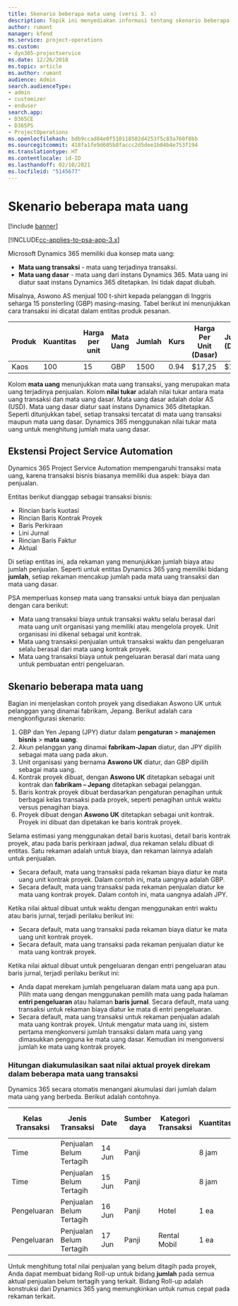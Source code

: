 ```yaml
---
title: Skenario beberapa mata uang (versi 3. x)
description: Topik ini menyediakan informasi tentang skenario beberapa mata uang.
author: rumant
manager: kfend
ms.service: project-operations
ms.custom:
- dyn365-projectservice
ms.date: 12/26/2018
ms.topic: article
ms.author: rumant
audience: Admin
search.audienceType:
- admin
- customizer
- enduser
search.app:
- D365CE
- D365PS
- ProjectOperations
ms.openlocfilehash: bdb9ccad84e0f510118502d4253f5c83a760f8bb
ms.sourcegitcommit: 418fa1fe9d605b8faccc2d5dee1b04b4e753f194
ms.translationtype: HT
ms.contentlocale: id-ID
ms.lasthandoff: 02/10/2021
ms.locfileid: "5145677"
---
```

# <a name="multiple-currency-scenarios"></a>Skenario beberapa mata uang

[!include [banner](../includes/psa-now-project-operations.md)]

[!INCLUDE[cc-applies-to-psa-app-3.x](../includes/cc-applies-to-psa-app-3x.md)]

Microsoft Dynamics 365 memiliki dua konsep mata uang:

- **Mata uang transaksi** - mata uang terjadinya transaksi. 
- **Mata uang dasar** - mata uang dari instans Dynamics 365. Mata uang ini diatur saat instans Dynamics 365 ditetapkan. Ini tidak dapat diubah.

Misalnya, Aswono AS menjual 100 t-shirt kepada pelanggan di Inggris seharga 15 ponsterling (GBP) masing-masing. Tabel berikut ini menunjukkan cara transaksi ini dicatat dalam entitas produk pesanan.

| Produk | Kuantitas | Harga per unit | Mata Uang | Jumlah | Kurs | Harga Per Unit (Dasar)| Jumlah (Dasar)|
|---------|----------|----------------|----------|--------|---------------|----------------------|--------------|
| Kaos | 100      | 15             | GBP      | 1500   | 0.94          | $17,25               | $17,25       |

Kolom **mata uang** menunjukkan mata uang transaksi, yang merupakan mata uang terjadinya penjualan. Kolom **nilai tukar** adalah nilai tukar antara mata uang transaksi dan mata uang dasar. Mata uang dasar adalah dolar AS (USD). Mata uang dasar diatur saat instans Dynamics 365 ditetapkan.
Seperti ditunjukkan tabel, setiap transaksi tercatat di mata uang transaksi maupun mata uang dasar. Dynamics 365 menggunakan nilai tukar mata uang untuk menghitung jumlah mata uang dasar.

## <a name="project-service-automation-extensions"></a>Ekstensi Project Service Automation

Dynamics 365 Project Service Automation mempengaruhi transaksi mata uang, karena transaksi bisnis biasanya memiliki dua aspek: biaya dan penjualan.

Entitas berikut dianggap sebagai transaksi bisnis:

- Rincian baris kuotasi
- Rincian Baris Kontrak Proyek
- Baris Perkiraan
- Lini Jurnal
- Rincian Baris Faktur
- Aktual

Di setiap entitas ini, ada rekaman yang menunjukkan jumlah biaya atau jumlah penjualan. Seperti untuk entitas Dynamics 365 yang memiliki bidang **jumlah**, setiap rekaman mencakup jumlah pada mata uang transaksi dan mata uang dasar. 

PSA memperluas konsep mata uang transaksi untuk biaya dan penjualan dengan cara berikut:

- Mata uang transaksi biaya untuk transaksi waktu selalu berasal dari mata uang unit organisasi yang memiliki atau mengelola proyek. Unit organisasi ini dikenal sebagai unit kontrak.
- Mata uang transaksi penjualan untuk transaksi waktu dan pengeluaran selalu berasal dari mata uang kontrak proyek.
- Mata uang transaksi biaya untuk pengeluaran berasal dari mata uang untuk pembuatan entri pengeluaran.

## <a name="multiple-currency-scenario"></a>Skenario beberapa mata uang

Bagian ini menjelaskan contoh proyek yang disediakan Aswono UK untuk pelanggan yang dinamai fabrikam, Jepang. Berikut adalah cara mengkonfigurasi skenario:

1. GBP dan Yen Jepang (JPY) diatur dalam **pengaturan** \> **manajemen bisnis** \> **mata uang**. 
2. Akun pelanggan yang dinamai **fabrikam-Japan** diatur, dan JPY dipilih sebagai mata uang pada akun.
3. Unit organisasi yang bernama **Aswono UK** diatur, dan GBP dipilih sebagai mata uang.
4. Kontrak proyek dibuat, dengan **Aswono UK** ditetapkan sebagai unit kontrak dan **fabrikam – Jepang** ditetapkan sebagai pelanggan.
5. Baris kontrak proyek dibuat berdasarkan pengaturan penagihan untuk berbagai kelas transaksi pada proyek, seperti penagihan untuk waktu versus penagihan biaya.
6. Proyek dibuat dengan **Aswono UK** ditetapkan sebagai unit kontrak. Proyek ini dibuat dan dipetakan ke baris kontrak proyek.


Selama estimasi yang menggunakan detail baris kuotasi, detail baris kontrak proyek, atau pada baris perkiraan jadwal, dua rekaman selalu dibuat di entitas. Satu rekaman adalah untuk biaya, dan rekaman lainnya adalah untuk penjualan.

- Secara default, mata uang transaksi pada rekaman biaya diatur ke mata uang unit kontrak proyek. Dalam contoh ini, mata uangnya adalah GBP.
- Secara default, mata uang transaksi pada rekaman penjualan diatur ke mata uang kontrak proyek. Dalam contoh ini, mata uangnya adalah JPY.

Ketika nilai aktual dibuat untuk waktu dengan menggunakan entri waktu atau baris jurnal, terjadi perilaku berikut ini:

- Secara default, mata uang transaksi pada rekaman biaya diatur ke mata uang unit kontrak proyek.
- Secara default, mata uang transaksi pada rekaman penjualan diatur ke mata uang kontrak proyek.

Ketika nilai aktual dibuat untuk pengeluaran dengan entri pengeluaran atau baris jurnal, terjadi perilaku berikut ini:

- Anda dapat merekam jumlah pengeluaran dalam mata uang apa pun. Pilih mata uang dengan menggunakan pemilih mata uang pada halaman **entri pengeluaran** atau halaman **baris jurnal**. Secara default, mata uang transaksi untuk rekaman biaya diatur ke mata di entri pengeluaran. 
- Secara default, mata uang transaksi untuk rekaman penjualan adalah mata uang kontrak proyek. Untuk mengatur mata uang ini, sistem pertama mengkonversi jumlah transaksi dalam mata uang yang dimasukkan pengguna ke mata uang dasar. Kemudian ini mengonversi jumlah ke mata uang kontrak proyek. 

### <a name="computing-roll-ups-when-project-actuals-are-recorded-in-multiple-transaction-currencies"></a>Hitungan diakumulasikan saat nilai aktual proyek direkam dalam beberapa mata uang transaksi

Dynamics 365 secara otomatis menangani akumulasi dari jumlah dalam mata uang yang berbeda. Berikut adalah contohnya.

| Kelas Transaksi | Jenis Transaksi| Date   | Sumber daya | Kategori Transaksi | Kuantitas | Harga per Unit | Jumlah      | Kurs | Jumlah dalam Dasar |
|-------------------|------------------|--------|----------|----------------------|----------|--------------|-------------|---------------|----------------|
| Time              | Penjualan Belum Tertagih   | 14 Jun | Panji  |                      | 8 jam    | 20.000 JPY    | 160.000 JPY | 123           | 1.300,81 USD    |
| Time              | Penjualan Belum Tertagih   | 15 Jun | Panji  |                      | 8 jam    | 20.000 JPY    | 160.000 JPY | 123           | 1.300,81 USD    |
| Pengeluaran           | Penjualan Belum Tertagih   | 16 Jun | Panji  | Hotel                | 1 ea     | 250 EUR      | 250 EUR     | 0.94          | 265,95 USD     |
| Pengeluaran           | Penjualan Belum Tertagih   | 17 Jun | Panji  | Rental Mobil           | 1 ea     | 150 EUR      | 150 EUR     | 0.94          | 159,57 USD     |

Untuk menghitung total nilai penjualan yang belum ditagih pada proyek, Anda dapat membuat bidang Roll-up untuk bidang **jumlah** pada semua aktual penjualan belum tertagih yang terkait. Bidang Roll-up adalah konstruksi dari Dynamics 365 yang memungkinkan untuk rumus cepat pada rekaman terkait.
